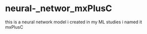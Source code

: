 # neural-_networ_mxPlusC
this is a neural network model i created in my ML studies i named it mxPlusC
